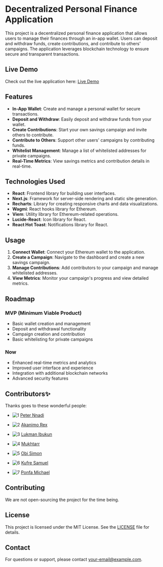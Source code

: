 # Decentralized Personal Finance Application

This project is a decentralized personal finance application that allows users to manage their finances through an in-app wallet. Users can deposit and withdraw funds, create contributions, and contribute to others' campaigns. The application leverages blockchain technology to ensure secure and transparent transactions.

## Live Demo

Check out the live application here: [Live Demo](https://your-live-demo-link.com)


## Features

- **In-App Wallet**: Create and manage a personal wallet for secure transactions.
- **Deposit and Withdraw**: Easily deposit and withdraw funds from your wallet.
- **Create Contributions**: Start your own savings campaign and invite others to contribute.
- **Contribute to Others**: Support other users' campaigns by contributing funds.
- **Whitelist Management**: Manage a list of whitelisted addresses for private campaigns.
- **Real-Time Metrics**: View savings metrics and contribution details in real-time.

## Technologies Used

- **React**: Frontend library for building user interfaces.
- **Next.js**: Framework for server-side rendering and static site generation.
- **Recharts**: Library for creating responsive charts and data visualizations.
- **Wagmi**: React hooks library for Ethereum.
- **Viem**: Utility library for Ethereum-related operations.
- **Lucide-React**: Icon library for React.
- **React Hot Toast**: Notifications library for React.

## Usage

1. **Connect Wallet**: Connect your Ethereum wallet to the application.
2. **Create a Campaign**: Navigate to the dashboard and create a new savings campaign.
3. **Manage Contributions**: Add contributors to your campaign and manage whitelisted addresses.
4. **View Metrics**: Monitor your campaign's progress and view detailed metrics.

## Roadmap

### MVP (Minimum Viable Product)

- Basic wallet creation and management
- Deposit and withdrawal functionality
- Campaign creation and contribution
- Basic whitelisting for private campaigns

### Now

- Enhanced real-time metrics and analytics
- Improved user interface and experience
- Integration with additional blockchain networks
- Advanced security features


## Contributors✨
Thanks goes to these wonderful people:

- ![ 1](https://github.com/peternnadi1999.png?size=50) [Peter Nnadi](https://github.com/peternnadi1999)

- ![2](https://github.com/Akanimorex.png?size=50) [Akanimo Rex](https://github.com/Akanimorex)

- ![3](https://github.com/Lukman-01.png?size=50) [Lukman Ibukun](https://github.com/Lukman-01)

- ![4](https://github.com/DevMukhtarr.png?size=50) [Mukhtarr](https://github.com/DevMukhtarr)

- ![5](https://github.com/Edoscoba.png?size=50) [Obi Simon](https://github.com/Edoscoba)

- ![6](https://github.com/khayss.png?size=50) [Kufre Samuel](https://github.com/khayss)

- ![7](https://github.com/TechTalkBlockchain.png?size=50) [Ponfa Michael](https://github.com/TechTalkBlockchain)









## Contributing

We are not open-sourcing the project for the time being. 




## License

This project is licensed under the MIT License. See the [LICENSE](LICENSE) file for details.

## Contact

For questions or support, please contact [your-email@example.com](mailto:your-email@example.com).
